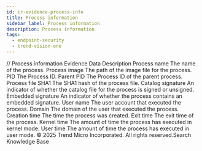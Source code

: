 ```yaml
---
id: ir-evidence-process-info
title: Process information
sidebar_label: Process information
description: Process information
tags:
  - endpoint-security
  - trend-vision-one
---
```


/*<![CDATA[*/ $('#title').html($('meta[name=map-description]').attr('content')); /*]]>*/ Process information Evidence Data Description Process name The name of the process. Process image The path of the image file for the process. PID The Process ID. Parent PID The Process ID of the parent process. Process file SHA1 The SHA1 hash of the process file. Catalog signature An indicator of whether the catalog file for the process is signed or unsigned. Embedded signature An indicator of whether the process contains an embedded signature. User name The user account that executed the process. Domain The domain of the user that executed the process. Creation time The time the process was created. Exit time The exit time of the process. Kernel time The amount of time the process has executed in kernel mode. User time The amount of time the process has executed in user mode. © 2025 Trend Micro Incorporated. All rights reserved.Search Knowledge Base